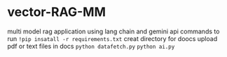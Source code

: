 # vector-RAG-MM
multi model rag application using lang chain and gemini api
commands to run 
``!pip insatall -r requirements.txt``
creat directory for doocs upload pdf or text files in docs 
``python datafetch.py``
``python ai.py``
